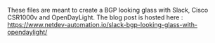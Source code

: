 These files are meant to create a BGP looking glass with Slack, Cisco CSR1000v and OpenDayLight.
The blog post is hosted here : https://www.netdev-automation.io/slack-bgp-looking-glass-with-opendaylight/
